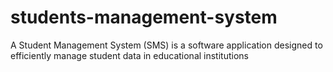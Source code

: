 # students-management-system
A Student Management System (SMS) is a software application designed to efficiently manage student data in educational institutions
